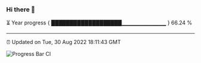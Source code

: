 ### Hi there 👋

⏳ Year progress { ███████████████████▁▁▁▁▁▁▁▁▁▁▁ } 66.24 %

---

⏰ Updated on Tue, 30 Aug 2022 18:11:43 GMT

![Progress Bar CI](https://github.com/Shyam-Makwana/GitHub-Actions-Demo/workflows/Progress%20Bar%20CI/badge.svg)
